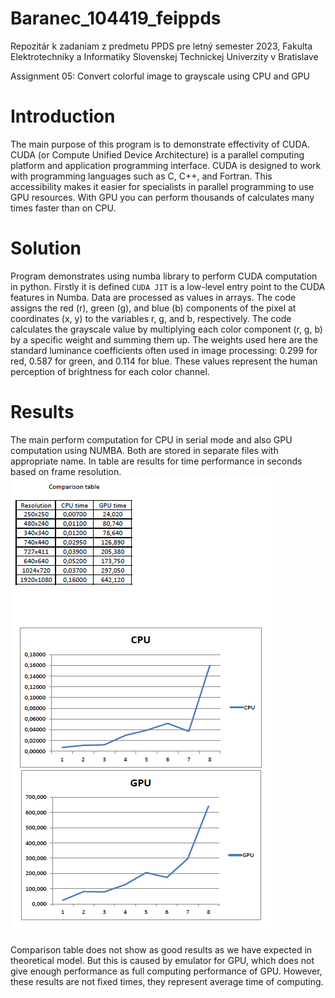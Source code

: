 # Baranec_104419_feippds
Repozitár k zadaniam z predmetu PPDS pre letný semester 2023, Fakulta Elektrotechniky a Informatiky Slovenskej Technickej Univerzity v Bratislave

Assignment 05: Convert colorful image to grayscale using CPU and GPU

# Introduction
The main purpose of this program is to demonstrate effectivity of CUDA. 
CUDA (or Compute Unified Device Architecture) is a parallel computing platform and application programming interface.
CUDA is designed to work with programming languages such as C, C++, and Fortran. This accessibility makes it easier for specialists in parallel programming to use GPU resources.
With GPU you can perform thousands of calculates many times faster than on CPU.

# Solution
Program demonstrates using numba library to perform CUDA computation in python. Firstly it is defined `CUDA JIT` is a low-level entry point to the CUDA features in Numba.
Data are processed as values in arrays. The code assigns the red (r), green (g), and blue (b) components of the pixel at coordinates (x, y) to the variables r, g, and b, respectively. 
The code calculates the grayscale value by multiplying each color component (r, g, b) by a specific weight and summing them up.
The weights used here are the standard luminance coefficients often used in image processing: 0.299 for red, 0.587 for green, and 0.114 for blue. 
These values represent the human perception of brightness for each color channel.

# Results
The main perform computation for CPU in serial mode and also GPU computation using NUMBA. Both are stored in separate files with appropriate name. 
In table are results for time performance in seconds based on frame resolution.
![comparison_table.png](img.png)

Comparison table does not show as good results as we have expected in theoretical model. But this is caused by emulator for GPU, which does not give enough performance as full computing performance of GPU.
However, these results are not fixed times, they represent average time  of computing. 